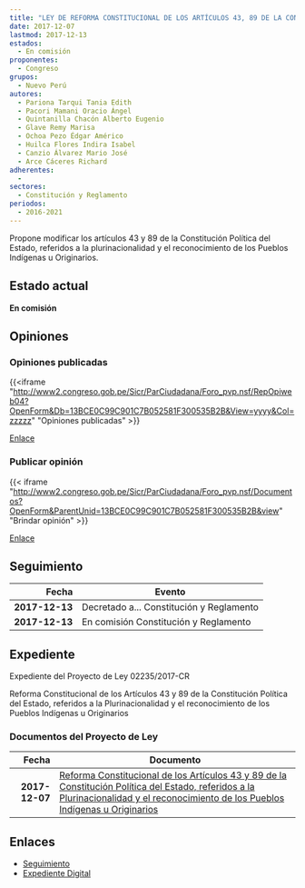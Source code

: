 ```yaml
---
title: "LEY DE REFORMA CONSTITUCIONAL DE LOS ARTÍCULOS 43, 89 DE LA CONSTITUCIÓN POLÍTICA DEL ESTADO, REFERIDOS A LA PLURINACIONALIDAD Y EL RECONOCIMIENTO DE LOS PUEBLOS INDÍGENAS U ORIGINARIOS"
date: 2017-12-07
lastmod: 2017-12-13
estados: 
  - En comisión
proponentes: 
  - Congreso
grupos: 
  - Nuevo Perú
autores: 
  - Pariona Tarqui Tania Edith
  - Pacori Mamani Oracio Ángel
  - Quintanilla Chacón Alberto Eugenio
  - Glave Remy Marisa
  - Ochoa Pezo Édgar Américo
  - Huilca Flores Indira Isabel
  - Canzio Álvarez Mario José
  - Arce Cáceres Richard
adherentes: 
  - 
sectores: 
  - Constitución y Reglamento
periodos: 
  - 2016-2021
---
```


Propone modificar los artículos 43 y 89 de la Constitución Política del Estado, referidos a la plurinacionalidad y el reconocimiento de los Pueblos Indígenas u Originarios.


## Estado actual

**En comisión**

## Opiniones

### Opiniones publicadas

{{<iframe "http://www2.congreso.gob.pe/Sicr/ParCiudadana/Foro_pvp.nsf/RepOpiweb04?OpenForm&Db=13BCE0C99C901C7B052581F300535B2B&View=yyyy&Col=zzzzz" "Opiniones publicadas" >}}

[Enlace](http://www2.congreso.gob.pe/Sicr/ParCiudadana/Foro_pvp.nsf/RepOpiweb04?OpenForm&Db=13BCE0C99C901C7B052581F300535B2B&View=yyyy&Col=zzzzz)
### Publicar opinión

{{< iframe "http://www2.congreso.gob.pe/Sicr/ParCiudadana/Foro_pvp.nsf/Documentos?OpenForm&ParentUnid=13BCE0C99C901C7B052581F300535B2B&view" "Brindar opinión" >}}

[Enlace](http://www2.congreso.gob.pe/Sicr/ParCiudadana/Foro_pvp.nsf/Documentos?OpenForm&ParentUnid=13BCE0C99C901C7B052581F300535B2B&view)

## Seguimiento

| Fecha | Evento |
|------:|--------|
| **2017-12-13** | Decretado a... Constitución y Reglamento|
| **2017-12-13** | En comisión Constitución y Reglamento|


## Expediente

Expediente del Proyecto de Ley 02235/2017-CR

Reforma Constitucional de los Artículos 43 y 89 de la Constitución Política del Estado, referidos a la Plurinacionalidad y el reconocimiento de los Pueblos Indígenas u Originarios


### Documentos del Proyecto de Ley

| Fecha | Documento |
|------:|--------|
| **2017-12-07** | [Reforma Constitucional de los Artículos 43 y 89 de la Constitución Política del Estado, referidos a la Plurinacionalidad y el reconocimiento de los Pueblos Indígenas u Originarios](http://www.leyes.congreso.gob.pe/Documentos/2016_2021/Proyectos_de_Ley_y_de_Resoluciones_Legislativas/PL0223320171207.pdf) |

## Enlaces 

- [Seguimiento](http://www2.congreso.gob.pe/Sicr/TraDocEstProc/CLProLey2016.nsf/f7fff46988ca05b1052578e100829cc7/8efe257c25b37aaa052581f000070b60?OpenDocument)
- [Expediente Digital](http://www2.congreso.gob.pe/Sicr/TraDocEstProc/CLProLey2016.nsf/f7fff46988ca05b1052578e100829cc7/8efe257c25b37aaa052581f000070b60?OpenDocument&Click=05257FB7005EB655.eb71d0cf91d8294e05256cdf006b5706/$Body/0.1C6C)

